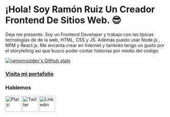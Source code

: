 <h1>¡Hola! Soy Ramón Ruiz Un Creador Frontend De Sitios Web. 😎
</h1>

<p>Deja me presento. Soy un Frontend Developer y trabajo con las típicas tecnologías de de la web, HTML, CSS y JS. Además puedo usar Node.js , NPM y React.js. Me encanta crear en Internet y también tengo un gusto por el storytelling así que busco poder contar historias por medio del código.</p>

[![ramonruizdev's GitHub stats](https://github-readme-stats.vercel.app/api?username=ramonruizdev&count_private=true&show_icons=true&title_color=16ffe2&icon_color=ee2b47&text_color=ffffff&bg_color=000000&border_radius=10&hide_border=true)](https://github.com/anuraghazra/github-readme-stats)

<a href="https://ramonruiz.me/"><h3>Visita mi portafolio</h3></a>

<!-- Nav -->
<h3>Hablemos</h3>
<a href="https://platzi.com/p/ramonruiz/" target="_blank"><img height="50" alt="Platzi" title="Platzi" align="left" src="https://firebasestorage.googleapis.com/v0/b/ramonruizdev.appspot.com/o/Icons%2FPlatzi.svg?alt=media&token=3ac7dd8b-9b85-4f67-b0dc-5d03c8606297" /></a><a href="https://twitter.com/ramonruizdev" target="_blank"><img height="50" alt="Twitter" title="Twitter" align="left" src="https://firebasestorage.googleapis.com/v0/b/ramonruizdev.appspot.com/o/Icons%2FTwitter.svg?alt=media&token=c9adf2a7-4614-4a8a-bb46-a68ad966be4d" /></a><a href="https://www.linkedin.com/in/ramonruizrocha/" target="_blank"><img height="50" alt="Linkedin" title="Linkedin" align="left" src="https://firebasestorage.googleapis.com/v0/b/ramonruizdev.appspot.com/o/Icons%2FLinkedin.svg?alt=media&token=60eec308-e703-423f-8672-6ca89d703fd7" /></a>

